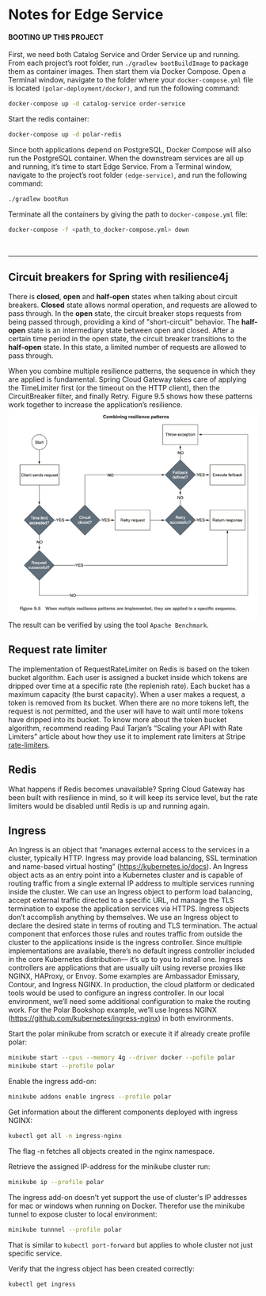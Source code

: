 # Notes for Edge Service

#### BOOTING UP THIS PROJECT
First, we need both Catalog Service and Order Service 
up and running. From each project’s root folder, 
run `./gradlew bootBuildImage` to package them as container images. 
Then start them via Docker Compose. 
Open a Terminal window, navigate to the folder where your 
`docker-compose.yml` file is located `(polar-deployment/docker)`, 
and run the following command:
```bash
docker-compose up -d catalog-service order-service
```

Start the redis container:
```bash
docker-compose up -d polar-redis
```

Since both applications depend on PostgreSQL, Docker Compose 
will also run the PostgreSQL container.
When the downstream services are all up and running, 
it’s time to start Edge Service. 
From a Terminal window, navigate to the project’s root folder 
`(edge-service)`, and run the following command:
```bash
./gradlew bootRun
```
Terminate all the containers by giving the path to 
`docker-compose.yml` file:
```bash
docker-compose -f <path_to_docker-compose.yml> down
```

<br>

---

## Circuit breakers for Spring with resilience4j
There is **closed**, **open** and **half-open** states when talking
about circuit breakers.
**Closed** state allows normal operation, and requests are allowed
to pass through.
In the **open** state, the circuit breaker stops requests from being 
passed through, providing a kind of "short-circuit" behavior.
The **half-open** state is an intermediary state between open and closed.
After a certain time period in the open state, the circuit breaker 
transitions to the **half-open** state. 
In this state, a limited number of requests are allowed to 
pass through.

When you combine multiple resilience patterns, 
the sequence in which they are applied is fundamental. 
Spring Cloud Gateway takes care of applying the TimeLimiter 
first (or the timeout on the HTTP client), 
then the CircuitBreaker filter, and finally Retry. 
Figure 9.5 shows how these patterns work together to increase 
the application’s resilience.
![](img/applicationsResilience.png)
The result can be verified by using the tool `Apache Benchmark`.


## Request rate limiter
The implementation of RequestRateLimiter on Redis is based 
on the token bucket algorithm. 
Each user is assigned a bucket inside which tokens are dripped 
over time at a specific rate (the replenish rate). 
Each bucket has a maximum capacity (the burst capacity). 
When a user makes a request, a token is removed from its bucket. 
When there are no more tokens left, the request is not permitted, 
and the user will have to wait until more tokens have dripped 
into its bucket.
To know more about the token bucket algorithm, 
recommend reading Paul Tarjan’s “Scaling your API with 
Rate Limiters” article about how they use it to implement rate 
limiters at Stripe 
[rate-limiters](https://stripe.com/blog/rate-limiters).

## Redis
What happens if Redis becomes unavailable? 
Spring Cloud Gateway has been built with resilience in mind, 
so it will keep its service level, but the rate limiters 
would be disabled until Redis is up and running again.

## Ingress
An Ingress is an object that “manages external access to the 
services in a cluster, typically HTTP. Ingress may provide 
load balancing, SSL termination and name-based 
virtual hosting” (https://kubernetes.io/docs). 
An Ingress object acts as an entry point into a 
Kubernetes cluster and is capable of routing traffic 
from a single external IP address to multiple 
services running inside the cluster. 
We can use an Ingress object to perform load balancing, 
accept external traffic directed to a specific URL, 
nd manage the TLS termination to expose the 
application services via HTTPS.
Ingress objects don’t accomplish anything by themselves. 
We use an Ingress object to declare the desired state in 
terms of routing and TLS termination. 
The actual component that enforces those rules and routes 
traffic from outside the cluster to the applications 
inside is the ingress controller. 
Since multiple implementations are available, 
there’s no default ingress controller included in the 
core Kubernetes distribution— it’s up to you to install one. 
Ingress controllers are applications that are usually 
uilt using reverse proxies like NGINX, HAProxy, or Envoy. 
Some examples are Ambassador Emissary, Contour, and Ingress NGINX.
In production, the cloud platform or dedicated tools would be used
to configure an ingress controller. 
In our local environment, 
we’ll need some additional configuration to make the routing work. 
For the Polar Bookshop example, we’ll use Ingress 
NGINX (https://github.com/kubernetes/ingress-nginx) in 
both environments.

Start the polar minikube from scratch or execute it if already
create profile polar:
```bash
minikube start --cpus --memory 4g --driver docker --pofile polar
minikube start --profile polar
```

Enable the ingress add-on:
```bash
minikube addons enable ingress --profile polar
```

Get information about the different components deployed with
ingress NGINX:
```bash
kubectl get all -n ingress-nginx
```
The flag -n fetches all objects created in the nginx namespace.

Retrieve the assigned IP-address for the minikube cluster
run:
```bash
minikube ip --profile polar
```
The ingress add-on doesn't yet support the use of cluster's IP
addresses for mac or windows when running on Docker.
Therefor use the minikube tunnel to expose cluster to local
environment:
```bash
minikube tunnnel --profile polar
```
That is similar to `kubectl port-forward` but applies to whole
cluster not just specific service.

Verify that the ingress object has been created correctly:
```bash
kubectl get ingress
```
